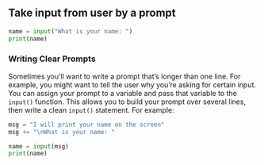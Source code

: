## Take input from user by a prompt
```python
name = input("What is your name: ")
print(name)
```
### Writing Clear Prompts
Sometimes you’ll want to write a prompt that’s longer than one line. For example, you might want to tell the user why you’re asking for certain input. You can assign your prompt to a variable and pass that variable to the `input()` function. This allows you to build your prompt over several lines, then write a clean `input()` statement. For example:

```python
msg = "I will print your name on the screen"
msg += "\nWhat is your name: "

name = input(msg)
print(name)
```
